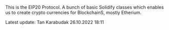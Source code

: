 This is the EIP20 Protocol. A bunch of basic Solidify classes which enables us to create crypto currencies
for BlockchainS, mostly Etherium.


Latest update: Tan Karabudak 26.10.2022 18:11
